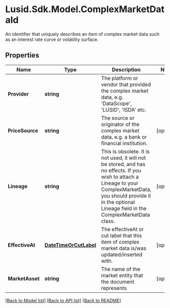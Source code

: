 # Lusid.Sdk.Model.ComplexMarketDataId
An identifier that uniquely describes an item of complex market data such as an interest rate curve or volatility surface.

## Properties

Name | Type | Description | Notes
------------ | ------------- | ------------- | -------------
**Provider** | **string** | The platform or vendor that provided the complex market data, e.g. &#39;DataScope&#39;, &#39;LUSID&#39;, &#39;ISDA&#39; etc. | 
**PriceSource** | **string** | The source or originator of the complex market data, e.g. a bank or financial institution. | [optional] 
**Lineage** | **string** | This is obsolete. It is not used, it will not be stored, and has no effects.  If you wish to attach a Lineage to your ComplexMarketData,  you should provide it in the optional Lineage field in the ComplexMarketData class. | [optional] 
**EffectiveAt** | [**DateTimeOrCutLabel**](DateTimeOrCutLabel.md) | The effectiveAt or cut label that this item of complex market data is/was updated/inserted with. | [optional] 
**MarketAsset** | **string** | The name of the market entity that the document represents | [optional] 

[[Back to Model list]](../README.md#documentation-for-models) [[Back to API list]](../README.md#documentation-for-api-endpoints) [[Back to README]](../README.md)

